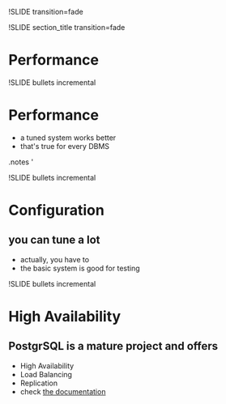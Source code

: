 !SLIDE transition=fade

!SLIDE section_title transition=fade

# Performance #

!SLIDE bullets incremental

# Performance #

* a tuned system works better
* that's true for every DBMS

.notes '

!SLIDE bullets incremental

# Configuration #

## you can tune a lot ##

* actually, you have to
* the basic system is good for testing

!SLIDE bullets incremental

# High Availability #
## PostgrSQL is a mature project and offers ##
* High Availability
* Load Balancing
* Replication
* check [the documentation](http://www.postgresql.org/docs/8.4/static/high-availability.html)

